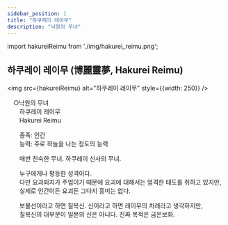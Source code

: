 ```yaml
---
sidebar_position: 1
title: "하쿠레이 레이무"
description: "낙원의 무녀"
---
```


import hakureiReimu from './img/hakurei_reimu.png';

## 하쿠레이 레이무 (博麗靈夢, Hakurei Reimu)

<img src={hakureiReimu} alt="하쿠레이 레이무" style={{width: 250}} />

　○낙원의 무녀  
　　하쿠레이 레이무  
　　Hakurei Reimu  

　　종족: 인간  
　　능력: 주로 하늘을 나는 정도의 능력  

　　매번 친숙한 무녀. 하쿠레이 신사의 무녀.  

　　누구에게나 평등한 성격이다.  
　　다만 요괴퇴치가 주업이기 때문에 요괴에 대해서는 엄격한 태도를 취하고 있지만,  
　　실제로 인간이든 요괴든 그다지 흥미는 없다.  

　　보물선이라고 하면 칠복신. 신이라고 하면 레이무의 차례라고 생각하지만,  
　　칠복신의 대부분이 일본의 신은 아니다. 진짜 목적은 금은보화.  
